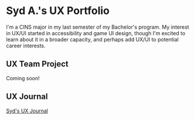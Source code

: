 # Syd A.'s UX Portfolio

I'm a CINS major in my last semester of my Bachelor's program. My interest in UX/UI started in accessibility and game UI design, though I'm excited to learn about it in a broader capacity, and perhaps add UX/UI to potential career interests.

## UX Team Project

Coming soon!

## UX Journal

[Syd's UX Journal](journal/)
